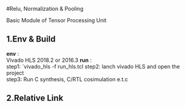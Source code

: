 
#Relu, Normalization & Pooling 

Basic Module of Tensor Processing Unit

## 1.Env & Build  
 **env** :   
 Vivado HLS 2018.2 or 2016.3 
 **run** :  
 step1: `vivado_hls -f run_hls.tcl
 step2: lanch vivado HLS and open the project  
 step3: Run C synthesis, C/RTL cosimulation e.t.c

## 2.Relative Link  